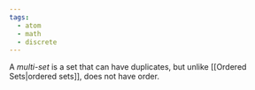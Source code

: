 ```yaml
---
tags:
  - atom
  - math
  - discrete
---
```

A *multi-set* is a set that can have duplicates, but unlike [[Ordered Sets|ordered sets]], does not have order.